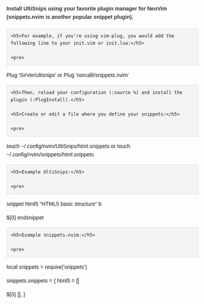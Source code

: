 <!DOCTYPE html>
<html lang="en">
<head>
    <meta charset="UTF-8">
    <meta name="viewport" content="width=device-width, initial-scale=1.0">
    <title>Install UltiSnips in NeoVim</title>
    <style>
        body {
            font-family: Arial, sans-serif;
            line-height: 1.6;
            margin: 20px;
        }
        pre {
            background-color: #f4f4f4;
            padding: 10px;
            border: 1px solid #ddd;
            overflow-x: auto;
        }
        h4, h5 {
            color: #333;
        }
    </style>
</head>
<body>
    <h4>Install UltiSnips using your favorite plugin manager for NeoVim (snippets.nvim is another popular snippet plugin).</h4>

    <h5>For example, if you're using vim-plug, you would add the following line to your init.vim or init.lua:</h5>

    <pre>
Plug 'SirVer/ultisnips'
or
Plug 'norcalli/snippets.nvim'
    </pre>

    <h5>Then, reload your configuration (:source %) and install the plugin (:PlugInstall).</h5>

    <h5>Create or edit a file where you define your snippets:</h5>

    <pre>
touch ~/.config/nvim/UltiSnips/html.snippets
or
touch ~/.config/nvim/snippets/html.snippets
    </pre>

    <h5>Example UltiSnips:</h5>

    <pre>
snippet html5 "HTML5 basic structure" b
<!DOCTYPE html>
<html lang="en">
<head>
    <meta charset="UTF-8">
    <meta name="viewport" content="width=device-width, initial-scale=1.0">
    <title>${1:Document}</title>
</head>
<body>
     ${0}
</body>
</html>
endsnippet
    </pre>

    <h5>Example snippets.nvim:</h5>

    <pre>
local snippets = require('snippets')

snippets.snippets = {
    html5 = [[
<!DOCTYPE html>
<html lang="en">
<head>
    <meta charset="UTF-8">
    <meta name="viewport" content="width=device-width, initial-scale=1.0">
    <title>${1:Document}</title>
</head>
<body>
    ${0}
</body>
</html>
]],
}
    </pre>
    
</body>
</html>
